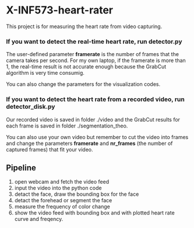 # X-INF573-heart-rater

This project is for measuring the heart rate from video capturing.

### If you want to detect the real-time heart rate, run detector.py
The user-defined parameter **framerate** is the number of frames that the camera takes per second. For my own laptop, if the framerate is more than 1, the real-time result is not accurate enough because the GrabCut algorithm is very time consumig.

You can also change the parameters for the visualization codes.


### If you want to detect the heart rate from a recorded video, run detector_disk.py
Our recorded video is saved in folder ./video and the GrabCut results for each frame is saved in folder ./segmentation_theo.

You can also use your own video but remember to cut the video into frames and change the parameters **framerate** and **nr_frames** (the number of captured frames) that fit your video.



## Pipeline
1) open webcam and fetch the video feed
2) input the video into the python code
3) detact the face, draw the bounding box for the face
4) detact the forehead or segment the face
5) measure the frequency of color change
6) show the video feed with bounding box and with plotted heart rate curve and freqency. 
